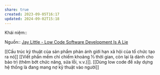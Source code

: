 ```yaml
---
share: true
created: 2023-09-05T16:17
updated: 2024-09-02T15:18
---
```

Khái niệm:: 

Nguồn:: [Jay Little - Low Code Software Development Is A Lie](https://jaylittle.com/post/view/2023/4/low-code-software-development-is-a-lie)

[[Cấu trúc kỹ thuật của sản phẩm phản ánh giới hạn xã hội của tổ chức tạo ra nó]]
[[Viết phần mềm chỉ chiếm khoảng ⅓ thời gian, còn lại là dành cho bảo trì (thêm bớt chức năng, sửa lỗi, v.v.)]]. [[Dùng low code để xây dựng hệ thống là đang mang nợ kỹ thuật vào người]]